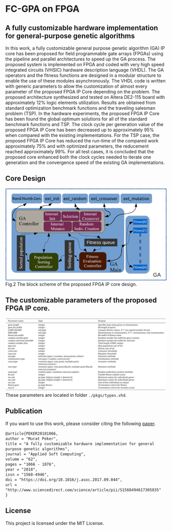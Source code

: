 # FC-GPA on FPGA


## A fully customizable hardware implementation for general-purpose genetic algorithms

In this work, a fully customizable general purpose genetic algorithm (GA) IP core has been proposed for field programmable gate arrays (FPGAs) using the pipeline and parallel architectures to speed up the GA process. The proposed system is implemented on FPGA and coded with very high speed integrated circuits (VHSIC) hardware description language (VHDL). The GA operators and the fitness functions are designed in a modular structure to enable the use of these modules asynchronously. The VHDL code is written with generic parameters to allow the customization of almost every parameter of the proposed FPGA IP Core depending on the problem. The proposed architecture synthesized and tested on Altera DE2-115 board with approximately 12% logic elements utilization. Results are obtained from standard optimization benchmark functions and the traveling salesman problem (TSP). In the hardware experiments, the proposed FPGA IP Core has been found the global optimum solutions for all of the standard benchmark functions and TSP. The clock cycle per generation value of the proposed FPGA IP Core has been decreased up to approximately 95% when compared with the existing implementations. For the TSP case, the proposed FPGA IP Core has reduced the run-time of the compared work approximately 75% and with optimized parameters, the reducement reached approximately 99%. For all test cases, it is concluded that the proposed core enhanced both the clock cycles needed to iterate one generation and the convergence speed of the existing GA implementations.


## Core Design

![Block Scheme](./imgs/block_scheme.jpg)
Fig.2 The block scheme of the proposed FPGA IP core design.



## The customizable parameters of the proposed FPGA IP core.
![Block Scheme](./imgs/table1.jpg)
These parameters are located in folder `./pkgs/types.vhd`.


## Publication

If you want to use this work, please consider citing the following [paper](http://www.sciencedirect.com/science/article/pii/S1568494617305835).

```
@article{PEKER20181066,
author = "Murat Peker",
title = "A fully customizable hardware implementation for general purpose genetic algorithms",
journal = "Applied Soft Computing",
volume = "62",
pages = "1066 - 1076",
year = "2018",
issn = "1568-4946",
doi = "https://doi.org/10.1016/j.asoc.2017.09.044",
url = "http://www.sciencedirect.com/science/article/pii/S1568494617305835"
}
```

## License

This project is licensed under the MIT License.
